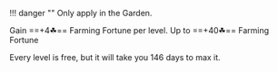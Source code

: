 !!! danger ""
    Only apply in the Garden.


Gain ==+4☘== Farming Fortune per level. Up to ==+40☘== Farming Fortune

Every level is free, but it will take you 146 days to max it.
